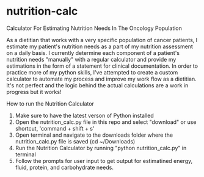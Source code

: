 # nutrition-calc
Calculator For Estimating Nutrition Needs In The Oncology Population

As a dietitian that works with a very specific population of cancer patients, I estimate my patient's nutrition needs as a 
part of my nutrition assessment on a daily basis. I currently determine each component of a patient's nutrition needs "manually" 
with a regular calculator and provide my estimations in the form of a statement for clinical documentation. In order to practice more of 
my python skills, I've attempted to create a custom calculator to automate my process and improve my work flow as a dietitian. 
It's not perfect and the logic behind the actual calculations are a work in progress but it works!

How to run the Nutrition Calculator
1. Make sure to have the latest verson of Python installed
2. Open the nutrition_calc.py file in this repo and select "download" or use shortcut, 'command + shift + s'
3. Open terminal and navigate to the downloads folder where the nutrition_calc.py file is saved (cd ~/Downloads)
4. Run the Nutrition Calculator by running "python nutrition_calc.py" in terminal
5. Follow the prompts for user input to get output for estimatined energy, fluid, protein, and carbohydrate needs.
